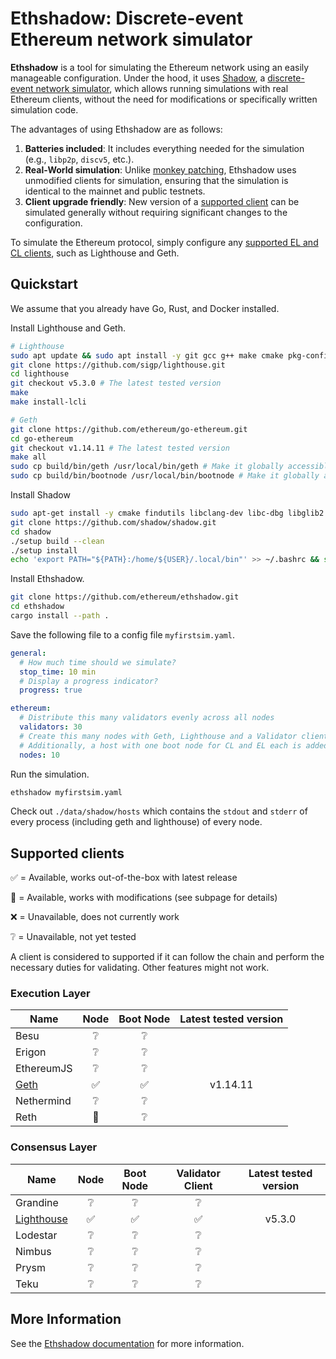 # Ethshadow: Discrete-event Ethereum network simulator

<!--- ANCHOR: overview (for mdbook) -->

**Ethshadow** is a tool for simulating the Ethereum network using an easily manageable configuration. Under the hood, it uses [Shadow](https://shadow.github.io/),
a [discrete-event network simulator](https://en.wikipedia.org/wiki/Discrete-event_simulation), which allows running simulations with real Ethereum clients,
without the need for modifications or specifically written simulation code.

The advantages of using Ethshadow are as follows:

1. **Batteries included**: It includes everything needed for the simulation (e.g., `libp2p`, `discv5`, etc.).
2. **Real-World simulation**: Unlike [monkey patching](https://en.wikipedia.org/wiki/Monkey_patch), Ethshadow uses unmodified clients for simulation, ensuring that the simulation is identical to the mainnet and public testnets.
3. **Client upgrade friendly**: New version of a [supported client](#supported-clients) can be simulated generally without requiring significant changes to the configuration.

To simulate the Ethereum protocol, simply configure any [supported EL and CL clients](#supported-clients), such as Lighthouse and Geth.

<!--- ANCHOR_END: overview (for mdbook) -->

## Quickstart

We assume that you already have Go, Rust, and Docker installed.

Install Lighthouse and Geth.

```sh
# Lighthouse
sudo apt update && sudo apt install -y git gcc g++ make cmake pkg-config llvm-dev libclang-dev clang
git clone https://github.com/sigp/lighthouse.git
cd lighthouse
git checkout v5.3.0 # The latest tested version
make
make install-lcli

# Geth
git clone https://github.com/ethereum/go-ethereum.git
cd go-ethereum
git checkout v1.14.11 # The latest tested version
make all
sudo cp build/bin/geth /usr/local/bin/geth # Make it globally accessible
sudo cp build/bin/bootnode /usr/local/bin/bootnode # Make it globally accessible
```

Install Shadow

```sh
sudo apt-get install -y cmake findutils libclang-dev libc-dbg libglib2.0-0 libglib2.0-dev make netbase python3 python3-networkx xz-utils util-linux gcc g++
git clone https://github.com/shadow/shadow.git
cd shadow
./setup build --clean
./setup install
echo 'export PATH="${PATH}:/home/${USER}/.local/bin"' >> ~/.bashrc && source ~/.bashrc
```

Install Ethshadow.

```sh
git clone https://github.com/ethereum/ethshadow.git
cd ethshadow
cargo install --path .
```

Save the following file to a config file `myfirstsim.yaml`.

```yaml
general:
  # How much time should we simulate?
  stop_time: 10 min
  # Display a progress indicator?
  progress: true

ethereum:
  # Distribute this many validators evenly across all nodes
  validators: 30
  # Create this many nodes with Geth, Lighthouse and a Validator client.
  # Additionally, a host with one boot node for CL and EL each is added.
  nodes: 10
```

Run the simulation.

```sh
ethshadow myfirstsim.yaml
```

Check out `./data/shadow/hosts` which contains the `stdout` and `stderr` of every process (including geth and lighthouse)
of every node.

## Supported clients

<!--- ANCHOR: supported-clients (for mdbook) -->

✅ = Available, works out-of-the-box with latest release

🚧 = Available, works with modifications (see subpage for details)

❌ = Unavailable, does not currently work

❔ = Unavailable, not yet tested

A client is considered to supported if it can follow the chain and perform the necessary duties for validating. Other
features might not work.

### Execution Layer

| Name                         | Node | Boot Node | Latest tested version |
| ---------------------------- | :--: | :-------: | :-------------------: |
| Besu                         |  ❔  |    ❔     |                       |
| Erigon                       |  ❔  |    ❔     |                       |
| EthereumJS                   |  ❔  |    ❔     |                       |
| [Geth](docs/clients/geth.md) |  ✅  |    ✅     |       v1.14.11        |
| Nethermind                   |  ❔  |    ❔     |                       |
| Reth                         |  🚧  |    ❔     |                       |

### Consensus Layer

| Name                                     | Node | Boot Node | Validator Client | Latest tested version |
| ---------------------------------------- | :--: | :-------: | :--------------: | :-------------------: |
| Grandine                                 |  ❔  |    ❔     |        ❔        |                       |
| [Lighthouse](docs/clients/lighthouse.md) |  ✅  |    ✅     |        ✅        |        v5.3.0         |
| Lodestar                                 |  ❔  |    ❔     |        ❔        |                       |
| Nimbus                                   |  ❔  |    ❔     |        ❔        |                       |
| Prysm                                    |  ❔  |    ❔     |        ❔        |                       |
| Teku                                     |  ❔  |    ❔     |        ❔        |                       |

<!--- ANCHOR_END: supported-clients (for mdbook) -->

## More Information

See the [Ethshadow documentation](https://ethereum.github.io/ethshadow) for more information.
